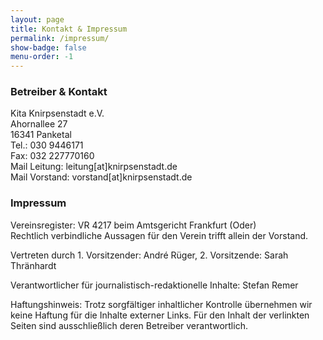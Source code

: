 ```yaml
---
layout: page
title: Kontakt & Impressum
permalink: /impressum/
show-badge: false
menu-order: -1
---
```

### Betreiber & Kontakt

Kita Knirpsenstadt e.V.\
Ahornallee 27\
16341 Panketal\
Tel.: 030 9446171\
Fax: 032 227770160\
Mail Leitung: leitung\[at]knirpsenstadt.de\
Mail Vorstand: vorstand\[at]knirpsenstadt.de  

### Impressum

Vereinsregister: VR 4217 beim Amtsgericht Frankfurt (Oder)\
Rechtlich verbindliche Aussagen für den Verein trifft allein der Vorstand.

Vertreten durch 1. Vorsitzender: André Rüger, 2. Vorsitzende: Sarah Thränhardt

Verantwortlicher für journalistisch-redaktionelle Inhalte: Stefan Remer

Haftungshinweis:
Trotz sorgfältiger inhaltlicher Kontrolle übernehmen wir keine Haftung für die Inhalte externer Links. Für den Inhalt der verlinkten Seiten sind ausschließlich deren Betreiber verantwortlich.

